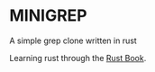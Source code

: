 # MINIGREP

A simple grep clone written in rust

Learning rust through the [Rust Book](https://doc.rust-lang.org/book/).
